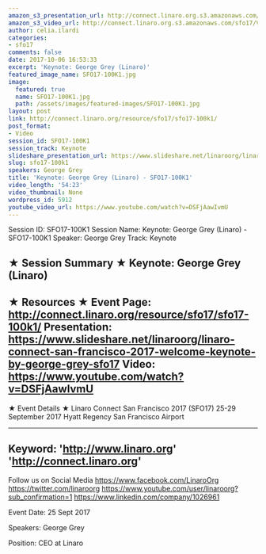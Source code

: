 ```yaml
---
amazon_s3_presentation_url: http://connect.linaro.org.s3.amazonaws.com/sfo17/Presentations/Keynote%20George%20Grey%20%28Linaro%29%20%E2%80%93%20SFO17-100K1.pdf
amazon_s3_video_url: http://connect.linaro.org.s3.amazonaws.com/sfo17/Videos/Linaro%20Connect%20San%20Francisco%202017%20-%20Welcome%20Keynote%20by%20George%20Grey%20%257C%20%2523SFO17.mp4
author: celia.ilardi
categories:
- sfo17
comments: false
date: 2017-10-06 16:53:33
excerpt: 'Keynote: George Grey (Linaro)'
featured_image_name: SFO17-100K1.jpg
image:
  featured: true
  name: SFO17-100K1.jpg
  path: /assets/images/featured-images/SFO17-100K1.jpg
layout: post
link: http://connect.linaro.org/resource/sfo17/sfo17-100k1/
post_format:
- Video
session_id: SFO17-100K1
session_track: Keynote
slideshare_presentation_url: https://www.slideshare.net/linaroorg/linaro-connect-san-francisco-2017-welcome-keynote-by-george-grey-sfo17
slug: sfo17-100k1
speakers: George Grey
title: 'Keynote: George Grey (Linaro) - SFO17-100K1'
video_length: '54:23'
video_thumbnail: None
wordpress_id: 5912
youtube_video_url: https://www.youtube.com/watch?v=DSFjAawIvmU
---
```


Session ID: SFO17-100K1
Session Name: Keynote: George Grey (Linaro) - SFO17-100K1
Speaker: George Grey
Track: Keynote

★ Session Summary ★
Keynote: George Grey (Linaro)
---------------------------------------------------
★ Resources ★
Event Page: http://connect.linaro.org/resource/sfo17/sfo17-100k1/
Presentation: https://www.slideshare.net/linaroorg/linaro-connect-san-francisco-2017-welcome-keynote-by-george-grey-sfo17
Video: https://www.youtube.com/watch?v=DSFjAawIvmU
---------------------------------------------------

★ Event Details ★
Linaro Connect San Francisco 2017 (SFO17)
25-29 September 2017
Hyatt Regency San Francisco Airport

---------------------------------------------------
Keyword:
'http://www.linaro.org'
'http://connect.linaro.org'
---------------------------------------------------
Follow us on Social Media
https://www.facebook.com/LinaroOrg
https://twitter.com/linaroorg
https://www.youtube.com/user/linaroorg?sub_confirmation=1
https://www.linkedin.com/company/1026961

Event Date: 25 Sept 2017

Speakers: George Grey

Position: CEO at Linaro